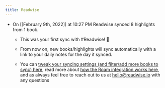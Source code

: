 ```yaml
---
title: Readwise
---
```


- On [[February 9th, 2022]] at 10:27 PM Readwise synced 8 highlights from 1 book.
	 - This was your first sync with #Readwise! 🎉

	 - From now on, new books/highlights will sync automatically with a link to your daily notes for the day it synced.

	 - You can [tweak your syncing settings (and filter/add more books to sync) here](https://readwise.io/export/roam/preferences), read more about [how the Roam integration works here](https://help.readwise.io/roam), and as always feel free to reach out to us at hello@readwise.io with any questions
